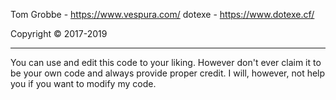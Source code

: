 Tom Grobbe - https://www.vespura.com/
dotexe - https://www.dotexe.cf/

Copyright © 2017-2019

----

You can use and edit this code to your liking. However don't ever claim it to be your own code and always provide proper credit.
I will, however, not help you if you want to modify my code.
